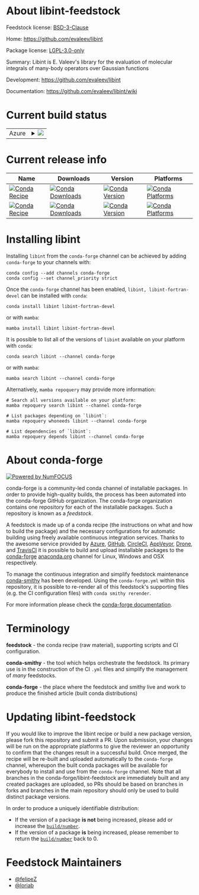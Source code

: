 About libint-feedstock
======================

Feedstock license: [BSD-3-Clause](https://github.com/conda-forge/libint-feedstock/blob/main/LICENSE.txt)

Home: https://github.com/evaleev/libint

Package license: [LGPL-3.0-only](https://opensource.org/license/lgpl-3-0/)

Summary: Libint is E. Valeev's library for the evaluation of molecular integrals of many-body operators over Gaussian functions

Development: https://github.com/evaleev/libint

Documentation: https://github.com/evaleev/libint/wiki

Current build status
====================


<table>
    
  <tr>
    <td>Azure</td>
    <td>
      <details>
        <summary>
          <a href="https://dev.azure.com/conda-forge/feedstock-builds/_build/latest?definitionId=6216&branchName=main">
            <img src="https://dev.azure.com/conda-forge/feedstock-builds/_apis/build/status/libint-feedstock?branchName=main">
          </a>
        </summary>
        <table>
          <thead><tr><th>Variant</th><th>Status</th></tr></thead>
          <tbody><tr>
              <td>linux_64</td>
              <td>
                <a href="https://dev.azure.com/conda-forge/feedstock-builds/_build/latest?definitionId=6216&branchName=main">
                  <img src="https://dev.azure.com/conda-forge/feedstock-builds/_apis/build/status/libint-feedstock?branchName=main&jobName=linux&configuration=linux%20linux_64_" alt="variant">
                </a>
              </td>
            </tr><tr>
              <td>linux_aarch64</td>
              <td>
                <a href="https://dev.azure.com/conda-forge/feedstock-builds/_build/latest?definitionId=6216&branchName=main">
                  <img src="https://dev.azure.com/conda-forge/feedstock-builds/_apis/build/status/libint-feedstock?branchName=main&jobName=linux&configuration=linux%20linux_aarch64_" alt="variant">
                </a>
              </td>
            </tr><tr>
              <td>linux_ppc64le</td>
              <td>
                <a href="https://dev.azure.com/conda-forge/feedstock-builds/_build/latest?definitionId=6216&branchName=main">
                  <img src="https://dev.azure.com/conda-forge/feedstock-builds/_apis/build/status/libint-feedstock?branchName=main&jobName=linux&configuration=linux%20linux_ppc64le_" alt="variant">
                </a>
              </td>
            </tr><tr>
              <td>osx_64</td>
              <td>
                <a href="https://dev.azure.com/conda-forge/feedstock-builds/_build/latest?definitionId=6216&branchName=main">
                  <img src="https://dev.azure.com/conda-forge/feedstock-builds/_apis/build/status/libint-feedstock?branchName=main&jobName=osx&configuration=osx%20osx_64_" alt="variant">
                </a>
              </td>
            </tr><tr>
              <td>osx_arm64</td>
              <td>
                <a href="https://dev.azure.com/conda-forge/feedstock-builds/_build/latest?definitionId=6216&branchName=main">
                  <img src="https://dev.azure.com/conda-forge/feedstock-builds/_apis/build/status/libint-feedstock?branchName=main&jobName=osx&configuration=osx%20osx_arm64_" alt="variant">
                </a>
              </td>
            </tr><tr>
              <td>win_64</td>
              <td>
                <a href="https://dev.azure.com/conda-forge/feedstock-builds/_build/latest?definitionId=6216&branchName=main">
                  <img src="https://dev.azure.com/conda-forge/feedstock-builds/_apis/build/status/libint-feedstock?branchName=main&jobName=win&configuration=win%20win_64_" alt="variant">
                </a>
              </td>
            </tr>
          </tbody>
        </table>
      </details>
    </td>
  </tr>
</table>

Current release info
====================

| Name | Downloads | Version | Platforms |
| --- | --- | --- | --- |
| [![Conda Recipe](https://img.shields.io/badge/recipe-libint-green.svg)](https://anaconda.org/conda-forge/libint) | [![Conda Downloads](https://img.shields.io/conda/dn/conda-forge/libint.svg)](https://anaconda.org/conda-forge/libint) | [![Conda Version](https://img.shields.io/conda/vn/conda-forge/libint.svg)](https://anaconda.org/conda-forge/libint) | [![Conda Platforms](https://img.shields.io/conda/pn/conda-forge/libint.svg)](https://anaconda.org/conda-forge/libint) |
| [![Conda Recipe](https://img.shields.io/badge/recipe-libint--fortran--devel-green.svg)](https://anaconda.org/conda-forge/libint-fortran-devel) | [![Conda Downloads](https://img.shields.io/conda/dn/conda-forge/libint-fortran-devel.svg)](https://anaconda.org/conda-forge/libint-fortran-devel) | [![Conda Version](https://img.shields.io/conda/vn/conda-forge/libint-fortran-devel.svg)](https://anaconda.org/conda-forge/libint-fortran-devel) | [![Conda Platforms](https://img.shields.io/conda/pn/conda-forge/libint-fortran-devel.svg)](https://anaconda.org/conda-forge/libint-fortran-devel) |

Installing libint
=================

Installing `libint` from the `conda-forge` channel can be achieved by adding `conda-forge` to your channels with:

```
conda config --add channels conda-forge
conda config --set channel_priority strict
```

Once the `conda-forge` channel has been enabled, `libint, libint-fortran-devel` can be installed with `conda`:

```
conda install libint libint-fortran-devel
```

or with `mamba`:

```
mamba install libint libint-fortran-devel
```

It is possible to list all of the versions of `libint` available on your platform with `conda`:

```
conda search libint --channel conda-forge
```

or with `mamba`:

```
mamba search libint --channel conda-forge
```

Alternatively, `mamba repoquery` may provide more information:

```
# Search all versions available on your platform:
mamba repoquery search libint --channel conda-forge

# List packages depending on `libint`:
mamba repoquery whoneeds libint --channel conda-forge

# List dependencies of `libint`:
mamba repoquery depends libint --channel conda-forge
```


About conda-forge
=================

[![Powered by
NumFOCUS](https://img.shields.io/badge/powered%20by-NumFOCUS-orange.svg?style=flat&colorA=E1523D&colorB=007D8A)](https://numfocus.org)

conda-forge is a community-led conda channel of installable packages.
In order to provide high-quality builds, the process has been automated into the
conda-forge GitHub organization. The conda-forge organization contains one repository
for each of the installable packages. Such a repository is known as a *feedstock*.

A feedstock is made up of a conda recipe (the instructions on what and how to build
the package) and the necessary configurations for automatic building using freely
available continuous integration services. Thanks to the awesome service provided by
[Azure](https://azure.microsoft.com/en-us/services/devops/), [GitHub](https://github.com/),
[CircleCI](https://circleci.com/), [AppVeyor](https://www.appveyor.com/),
[Drone](https://cloud.drone.io/welcome), and [TravisCI](https://travis-ci.com/)
it is possible to build and upload installable packages to the
[conda-forge](https://anaconda.org/conda-forge) [anaconda.org](https://anaconda.org/)
channel for Linux, Windows and OSX respectively.

To manage the continuous integration and simplify feedstock maintenance
[conda-smithy](https://github.com/conda-forge/conda-smithy) has been developed.
Using the ``conda-forge.yml`` within this repository, it is possible to re-render all of
this feedstock's supporting files (e.g. the CI configuration files) with ``conda smithy rerender``.

For more information please check the [conda-forge documentation](https://conda-forge.org/docs/).

Terminology
===========

**feedstock** - the conda recipe (raw material), supporting scripts and CI configuration.

**conda-smithy** - the tool which helps orchestrate the feedstock.
                   Its primary use is in the construction of the CI ``.yml`` files
                   and simplify the management of *many* feedstocks.

**conda-forge** - the place where the feedstock and smithy live and work to
                  produce the finished article (built conda distributions)


Updating libint-feedstock
=========================

If you would like to improve the libint recipe or build a new
package version, please fork this repository and submit a PR. Upon submission,
your changes will be run on the appropriate platforms to give the reviewer an
opportunity to confirm that the changes result in a successful build. Once
merged, the recipe will be re-built and uploaded automatically to the
`conda-forge` channel, whereupon the built conda packages will be available for
everybody to install and use from the `conda-forge` channel.
Note that all branches in the conda-forge/libint-feedstock are
immediately built and any created packages are uploaded, so PRs should be based
on branches in forks and branches in the main repository should only be used to
build distinct package versions.

In order to produce a uniquely identifiable distribution:
 * If the version of a package **is not** being increased, please add or increase
   the [``build/number``](https://docs.conda.io/projects/conda-build/en/latest/resources/define-metadata.html#build-number-and-string).
 * If the version of a package **is** being increased, please remember to return
   the [``build/number``](https://docs.conda.io/projects/conda-build/en/latest/resources/define-metadata.html#build-number-and-string)
   back to 0.

Feedstock Maintainers
=====================

* [@felipeZ](https://github.com/felipeZ/)
* [@loriab](https://github.com/loriab/)

